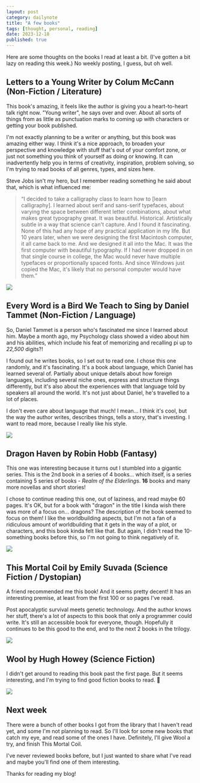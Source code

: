 ```yaml
---
layout: post
category: dailynote
title: "A few books"
tags: [thought, personal, reading]
date: 2023-12-18
published: true
---
```

Here are some thoughts on the books I read at least a bit. (I've gotten a bit lazy on reading this week.) No weekly posting, I guess, but oh well.
<!-- been in a weird state of mind recently -->
<!-- dreaming and motivated yet apathetic and lazy -->

## Letters to a Young Writer by Colum McCann (Non-Fiction / Literature)

This book's amazing, it feels like the author is giving you a heart-to-heart talk right now. "Young writer", he says over and over. About all sorts of things from as little as punctuation marks to coming up with characters or getting your book published.

I'm not exactly planning to be a writer or anything, but this book was amazing either way. I think it's a nice approach, to broaden your perspective and knowledge with stuff that's out of your comfort zone, or just not something you think of yourself as doing or knowing. It can inadvertently help you in terms of creativity, inspiration, problem solving, so I'm trying to read books of all genres, types, and sizes here.

Steve Jobs isn't my hero, but I remember reading something he said about that, which is what influenced me:

> “I decided to take a calligraphy class to learn how to [learn calligraphy]. I learned about serif and sans-serif typefaces, about varying the space between different letter combinations, about what makes great typography great. It was beautiful. Historical. Artistically subtle in a way that science can't capture. And I found it fascinating. None of this had any hope of any practical application in my life. But 10 years later, when we were designing the first Macintosh computer, it all came back to me. And we designed it all into the Mac. It was the first computer with beautiful typography. If I had never dropped in on that single course in college, the Mac would never have multiple typefaces or proportionally spaced fonts. And since Windows just copied the Mac, it's likely that no personal computer would have them.”

![ ](/dailynote/media/reading-w1-lettersto.jpg)

## Every Word is a Bird We Teach to Sing by Daniel Tammet (Non-Fiction / Language)

So, Daniel Tammet is a person who's fascinated me since I learned about him. Maybe a month ago, my Psychology class showed a video about him and his abilities, which include his feat of memorizing and recalling pi up to *22,500* digits?!

I found out he writes books, so I set out to read one. I chose this one randomly, and it's fascinating. It's a book about language, which Daniel has learned several of. Partially about unique details about how foreign languages, including several niche ones, express and structure things differently, but it's also about the experiences with that language told by speakers all around the world. It's not just about Daniel, he's travelled to a lot of places.

I don't even care about language that much! I mean... I think it's cool, but the way the author writes, describes things, tells a story, that's investing. I want to read more, because I really like his style.

![ ](/dailynote/media/reading-w1-everyword.jpg)

## Dragon Haven by Robin Hobb (Fantasy)

This one was interesting because it turns out I stumbled into a gigantic series. This is the 2nd book in a series of 4 books... which itself, is a series containing 5 series of books - *Realm of the Elderlings*. **16** books and many more novellas and short stories!

I chose to continue reading this one, out of laziness, and read maybe 60 pages. It's OK, but for a book with "dragon" in the title I kinda wish there was more of a focus on... dragons? The description of the book seemed to focus on them! I like the worldbuilding aspects, but I'm not a fan of a ridiculous amount of worldbuilding that it gets in the way of a plot, or characters, and this book kinda felt like that. But again, I didn't read the 10-something books before this, so I'm not going to think negatively of it.

![ ](/dailynote/media/reading-w1-dragonhaven.jpg)

## This Mortal Coil by Emily Suvada (Science Fiction / Dystopian)

A friend recommended me this book! And it seems pretty decent! It has an interesting premise, at least from the first 100 or so pages I've read.

Post apocalyptic survival meets genetic technology. And the author knows her stuff, there's a lot of aspects to this book that only a programmer could write. It's still an accessible book for everyone, though. Hopefully it continues to be this good to the end, and to the next 2 books in the trilogy.

![ ](/dailynote/media/reading-w1-thismortalcoil.jpg)

## Wool by Hugh Howey (Science Fiction)

I didn't get around to reading this book past the first page. But it seems interesting, and I'm trying to find good fiction books to read. 🤷

![ ](/dailynote/media/reading-w1-wool.jpg)

## Next week

There were a bunch of other books I got from the library that I haven't read yet, and some I'm not planning to read. So I'll  look for some new books that catch my eye, and read some of the ones I have. Definitely, I'll give Wool a try, and finish This Mortal Coil.

I've never reviewed books before, but I just wanted to share what I've read and maybe you'll find one of them interesting.

Thanks for reading my blog!
